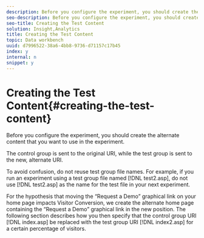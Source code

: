 ```yaml
---
description: Before you configure the experiment, you should create the alternate content that you want to use in the experiment.
seo-description: Before you configure the experiment, you should create the alternate content that you want to use in the experiment.
seo-title: Creating the Test Content
solution: Insight,Analytics
title: Creating the Test Content
topic: Data workbench
uuid: d7996522-38a6-4bb8-9736-d71157c17b45
index: y
internal: n
snippet: y
---
```


# Creating the Test Content{#creating-the-test-content}

Before you configure the experiment, you should create the alternate content that you want to use in the experiment.

 The control group is sent to the original URI, while the test group is sent to the new, alternate URI.

To avoid confusion, do not reuse test group file names. For example, if you run an experiment using a test group file named [!DNL test2.asp], do not use [!DNL test2.asp] as the name for the test file in your next experiment.

For the hypothesis that moving the “Request a Demo” graphical link on your home page impacts Visitor Conversion, we create the alternate home page containing the “Request a Demo” graphical link in the new position. The following section describes how you then specify that the control group URI [!DNL index.asp] be replaced with the test group URI [!DNL index2.asp] for a certain percentage of visitors. 
